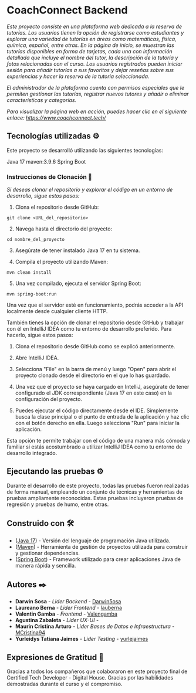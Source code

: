 # CoachConnect Backend

_Este proyecto consiste en una plataforma web dedicada a la reserva de tutorías. Los usuarios tienen la opción de registrarse como estudiantes y explorar una variedad de tutorías en áreas como matemáticas, física, química, español, entre otras. En la página de inicio, se muestran las tutorías disponibles en forma de tarjetas, cada una con información detallada que incluye el nombre del tutor, la descripción de la tutoría y fotos relacionadas con el curso. Los usuarios registrados pueden iniciar sesión para añadir tutorías a sus favoritos y dejar reseñas sobre sus experiencias y hacer la reserva de la tutoria seleccionada._

_El administrador de la plataforma cuenta con permisos especiales que le permiten gestionar las tutorías, registrar nuevos tutores y añadir o eliminar características y categorías._

_Para visualizar la página web en acción, puedes hacer clic en el siguiente enlace: https://www.coachconnect.tech/_

## Tecnologías utilizadas ⚙️

Este proyecto se desarrolló utilizando las siguientes tecnologías:

Java 17
maven:3.9.6
Spring Boot

### Instrucciones de Clonación 🔧

_Si deseas clonar el repositorio y explorar el código en un entorno de desarrollo, sigue estos pasos:_


1. Clona el repositorio desde GitHub:
```
git clone <URL_del_repositorio>
```
2. Navega hasta el directorio del proyecto:
```
cd nombre_del_proyecto
```
3. Asegúrate de tener instalado Java 17 en tu sistema.

4. Compila el proyecto utilizando Maven:
```
mvn clean install
```
5. Una vez compilado, ejecuta el servidor Spring Boot:
```
mvn spring-boot:run

```

Una vez que el servidor esté en funcionamiento, podrás acceder a la API localmente desde cualquier cliente HTTP.

También tienes la opción de clonar el repositorio desde GitHub y trabajar con él en IntelliJ IDEA como tu entorno de desarrollo preferido. Para hacerlo, sigue estos pasos:

1. Clona el repositorio desde GitHub como se explicó anteriormente.

2. Abre IntelliJ IDEA.

3. Selecciona "File" en la barra de menú y luego "Open" para abrir el proyecto clonado desde el directorio en el que lo has guardado.

4. Una vez que el proyecto se haya cargado en IntelliJ, asegúrate de tener configurado el JDK correspondiente (Java 17 en este caso) en la configuración del proyecto.

5. Puedes ejecutar el código directamente desde el IDE. Simplemente busca la clase principal o el punto de entrada de la aplicación y haz clic con el botón derecho en ella. Luego selecciona "Run" para iniciar la aplicación.

Esta opción te permite trabajar con el código de una manera más cómoda y familiar si estás acostumbrado a utilizar IntelliJ IDEA como tu entorno de desarrollo integrado.

## Ejecutando las pruebas ⚙️

Durante el desarrollo de este proyecto, todas las pruebas fueron realizadas de forma manual, empleando un conjunto de técnicas y herramientas de pruebas ampliamente reconocidas. Estas pruebas incluyeron pruebas de regresión y pruebas de humo, entre otras.

## Construido con 🛠️


* ([Java 17](https://www.oracle.com/java/technologies/javase/jdk17-archive-downloads.html)) - Versión del lenguaje de programación Java utilizada.
* ([Maven](https://maven.apache.org/)) - Herramienta de gestión de proyectos utilizada para construir y gestionar dependencias.
* ([Spring Boot](https://spring.io/projects/spring-boot)) - Framework utilizado para crear aplicaciones Java de manera rápida y sencilla.


## Autores ✒️

* **Darwin Sosa** - *Lider Backend* - [Darwin5osa](https://github.com/Darwin5osa)
* **Laureano Berna** - *Lider Frontend* - [lauberna](https://github.com/lauberna)
* **Valentin Gamba** - *Frontend* - [Valengamba](https://github.com/Valengamba)
* **Agustina Zabaleta** - *Lider UX-UI* - []()
* **Maurin Cristina Arturo** - *Lider Bases de Datos e Infraestructura* - [MCristina94](https://github.com/MCristina94)
* **Yurleidys Tatiana Jaimes** - *Lider Testing* - [yurlejaimes](https://github.com/yurlejaimes)


## Expresiones de Gratitud 🎁

Gracias a todos los compañeros que colaboraron en este proyecto final de Certified Tech Developer - Digital House.
Gracias por las habilidades demostradas durante el curso y el compromiso.

